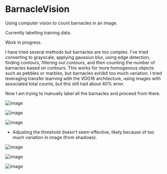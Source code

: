 # BarnacleVision
Using computer vision to count barnacles in an image. 

Currently labelling training data. 

Work in progress. 

I have tried several methods but barnacles are too complex. I've tried converting to grayscale, applying gaussiun blur, using edge detection, finding contours, filtering out contours, and then counting the number of barnacles based on contours. This works for more homogenous objects such as pebbles or marbles, but barnacles exhibit too much variation. I tried leveraging transfer learning with the VGG16 architecture, using images with associated total counts, but this still had about 40% error. 

Now I am trying to manually label all the barnacles and proceed from there. 


![image](https://github.com/user-attachments/assets/1c0df695-a2b0-4b54-9e21-5134e6023ba6)

![image](https://github.com/user-attachments/assets/b01580f8-656f-4280-975e-7524cded2ad7)

![image](https://github.com/user-attachments/assets/1935ae2b-8692-4f17-9595-38e8d65f0a45)

* Adjusting the threshold doesn't seem effective, likely because of too much variation in image (from shadows).

![image](https://github.com/user-attachments/assets/fa5bdf99-9c68-4ee6-83e7-8a50c023486a)

![image](https://github.com/user-attachments/assets/455270e8-9588-48a8-be5e-d4c50e2abd5e)

![image](https://github.com/user-attachments/assets/247a9543-55a6-4715-9c50-e784ed926f27)
